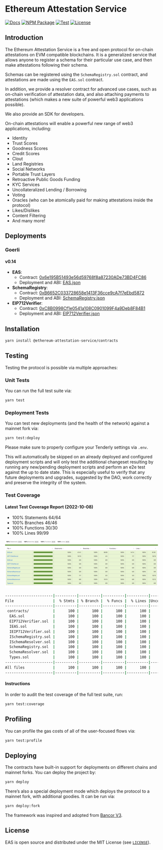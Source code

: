 # Ethereum Attestation Service

[![Docs](https://img.shields.io/badge/docs-%F0%9F%93%84-blue)](https://eas.eth.link)
[![NPM Package](https://img.shields.io/npm/v/@ethereum-attestation-service/contracts.svg)](https://www.npmjs.org/package/@ethereum-attestation-service/contracts)
[![Test](https://github.com/ethereum-attestation-service/contracts/actions/workflows/ci.yml/badge.svg)](https://github.com/ethereum-attestation-service/contracts/actions/workflows/ci.yml)
[![License](https://img.shields.io/github/license/ethereum-attestation-service/eas-contracts?style=flat-square)](https://github.com/ethereum-attestation-service/eas-contracts/blob/master/LICENSE)

## Introduction

The Ethereum Attestation Service is a free and open protocol for on-chain attestations on EVM compatible blockchains. It is a generalized service that allows anyone to register a schema for their particular use case, and then make attestations following their schema.

Schemas can be registered using the `SchemaRegistry.sol` contract, and attestations are made using the `EAS.sol` contract.

In addition, we provide a resolver contract for advanced use cases, such as on-chain verification of attestation data, and also attaching payments to attestations (which makes a new suite of powerful web3 applications possible).

We also provide an SDK for developers.

On-chain attestations will enable a powerful new range of web3 applications, including:

* Identity
* Trust Scores
* Goodness Scores
* Credit Scores
* Clout
* Land Registries
* Social Networks
* Portable Trust Layers
* Retroactive Public Goods Funding
* KYC Services
* Uncollateralized Lending / Borrowing
* Voting
* Oracles (who can be atomically paid for making attestations inside the protocol)
* Likes/Dislikes
* Content Filtering
* And many more!

## Deployments

### Goerli

#### v0.14

* **EAS**:
  * Contract: [0x6e195B51493e56d59768f8a87230ADe73BD4FC86](https://goerli.etherscan.io/address/0x6e195B51493e56d59768f8a87230ADe73BD4FC86)
  * Deployment and ABI: [EAS.json](./deployments/goerli/EAS.json)
* **SchemaRegistry**:
  * Contract: [0xB6652C033728658e1413F36cce9cA7f7eEbd5872](https://goerli.etherscan.io/address/0xB6652C033728658e1413F36cce9cA7f7eEbd5872)
  * Deployment and ABI: [SchemaRegistry.json](./deployments/goerli/SchemaRegistry.json)
* **EIP712Verifier**:
  * Contract: [0xC8B0998Cf1e0541a108C0901099F4a9Deb8F84B1](https://goerli.etherscan.io/address/0xC8B0998Cf1e0541a108C0901099F4a9Deb8F84B1)
  * Deployment and ABI: [EIP712Verifier.json](./deployments/goerli/EIP712Verifier.json)

## Installation

```sh
yarn install @ethereum-attestation-service/contracts
```

## Testing

Testing the protocol is possible via multiple approaches:

### Unit Tests

You can run the full test suite via:

```sh
yarn test
```

### Deployment Tests

You can test new deployments (and the health of the network) against a mainnet fork via:

```sh
yarn test:deploy
```

Please make sure to properly configure your Tenderly settings via `.env`.

This will automatically be skipped on an already deployed and configured deployment scripts and will only test the additional changeset resulting by running any new/pending deployment scripts and perform an e2e test against the up to date state. This is especially useful to verify that any future deployments and upgrades, suggested by the DAO, work correctly and preserve the integrity of the system.

### Test Coverage

#### Latest Test Coverage Report (2022-10-08)

* 100% Statements 64/64
* 100% Branches 46/46
* 100% Functions 30/30
* 100% Lines 99/99

![Coverage Report](./docs/images/coverage.png)

```sh
----------------------|----------|----------|----------|----------|----------------|
File                  |  % Stmts | % Branch |  % Funcs |  % Lines |Uncovered Lines |
----------------------|----------|----------|----------|----------|----------------|
 contracts/           |      100 |      100 |      100 |      100 |                |
  EAS.sol             |      100 |      100 |      100 |      100 |                |
  EIP712Verifier.sol  |      100 |      100 |      100 |      100 |                |
  IEAS.sol            |      100 |      100 |      100 |      100 |                |
  IEIP712Verifier.sol |      100 |      100 |      100 |      100 |                |
  ISchemaRegistry.sol |      100 |      100 |      100 |      100 |                |
  ISchemaResolver.sol |      100 |      100 |      100 |      100 |                |
  SchemaRegistry.sol  |      100 |      100 |      100 |      100 |                |
  SchemaResolver.sol  |      100 |      100 |      100 |      100 |                |
  Types.sol           |      100 |      100 |      100 |      100 |                |
----------------------|----------|----------|----------|----------|----------------|
All files             |      100 |      100 |      100 |      100 |                |
----------------------|----------|----------|----------|----------|----------------|
```

#### Instructions

In order to audit the test coverage of the full test suite, run:

```sh
yarn test:coverage
```

## Profiling

You can profile the gas costs of all of the user-focused flows via:

```sh
yarn test:profile
```

## Deploying

The contracts have built-in support for deployments on different chains and mainnet forks. You can deploy the project by:

```sh
yarn deploy
```

There’s also a special deployment mode which deploys the protocol to a mainnet fork, with additional goodies. It can be run via:

```sh
yarn deploy:fork
```

The framework was inspired and adopted from [Bancor V3](https://github.com/bancorprotocol/contracts-v3).

## License

EAS is open source and distributed under the MIT License (see [`LICENSE`](./LICENSE)).
